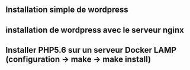 ## Installation simple de wordpress


## installation de wordpress avec le serveur nginx

## Installer PHP5.6 sur un serveur Docker LAMP (configuration -> make -> make install)





